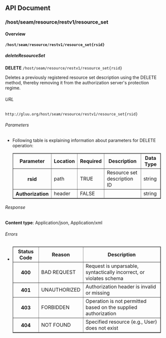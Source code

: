 ## API Document

### /host/seam/resource/restv1/resource_set

#### Overview


#### `/host/seam/resource/restv1/resource_set{rsid}`

##### deleteResourceSet

**DELETE** `/host/seam/resource/restv1/resource_set{rsid}`

Deletes a previously registered resource set description using the DELETE method, thereby removing it from the authorization server's protection regime.

###### URL
    http://gluu.org/host/seam/resource/restv1/resource_set{rsid}
###### Parameters
- Following table is explaining information about parameters for DELETE operation:
    <table border="1">
        <tr>
            <th>Parameter</th>
            <th>Location</th>    
	    <th>Required</th>
            <th>Description</th>
            <th>Data Type</th>
        </tr>
        <tr>
            <th>rsid</th>
	    <td>path</td>            
	    <td>TRUE</td>
            <td>Resource set description ID</td>
            <td>string</td>
        </tr>
	<tr>
            <th>Authorization</th>
	    <td>header</td>            
	    <td>FALSE</td>
            <td></td>
            <td>string</td>
        </tr>

    </table>

###### Response

**Content type**: Application/json, Application/xml

###### Errors
-	<table border="1">
	    <tr>
			<th>Status Code</th>
			<th>Reason</th>
			<th>Description</th>
	    </tr>
		<tr>
		    <th>400</th>
		    <td>BAD REQUEST</td>
		    <td>Request is unparsable, syntactically incorrect, or violates schema</td>
		</tr>
		<tr>
		    <th>401</th>
		    <td>UNAUTHORIZED</td>
		    <td>Authorization header is invalid or missing</td>
		</tr>
		<tr>
		    <th>403</th>
		    <td>FORBIDDEN</td>
		    <td>Operation is not permitted based on the supplied authorization</td>
		</tr>
		<tr>
		    <th>404</th>
		    <td>NOT FOUND</td>
		    <td>Specified resource (e.g., User) does not exist</td>
		</tr>
	</table>


